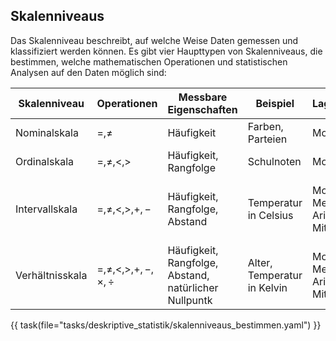## Skalenniveaus
Das Skalenniveau beschreibt, auf welche Weise Daten gemessen und klassifiziert werden können. Es gibt vier Haupttypen von Skalenniveaus, die bestimmen, welche mathematischen Operationen und statistischen Analysen auf den Daten möglich sind:

| Skalenniveau    | Operationen                  | Messbare Eigenschaften                                | Beispiel                    | Lageparameter                        | Frage                                                                               |
|-----------------|------------------------------|-------------------------------------------------------|-----------------------------|--------------------------------------|-------------------------------------------------------------------------------------|
| Nominalskala    | $=,\neq$                     | Häufigkeit                                            | Farben, Parteien            | Modus                                | alles ist nominal                                                                   |
| Ordinalskala    | $=,\neq,<,>$                 | Häufigkeit, Rangfolge                                 | Schulnoten                  | Modus, Median                        | Gibt es eine Rangfolge?                                                             |
| Intervallskala  | $=,\neq,<,>,+,-$             | Häufigkeit, Rangfolge, Abstand                        | Temperatur in Celsius       | Modus, Median, Arithmetische Mittel  | Kann ich zwei Datenpunkte addieren/subtrahieren und bekomme einen neuen Datenpunkt? |
| Verhältnisskala | $=,\neq,<,>,+,-,\times,\div$ | Häufigkeit, Rangfolge, Abstand, natürlicher Nullpuntk | Alter, Temperatur in Kelvin | Modus, Median, Arithmetische Mittel  | Führt verdoppeln immer zu mehr?                                                     |


{{ task(file="tasks/deskriptive_statistik/skalenniveaus_bestimmen.yaml") }} 
